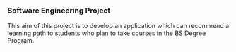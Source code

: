 ### Software Engineering Project

This aim of this project is to develop an application which can recommend a learning path to students who plan to take courses in the BS Degree Program.
